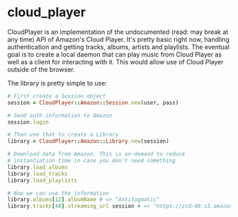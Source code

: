 # cloud_player  #

CloudPlayer is an implementation of the undocumented (read: may break
at any time) API of Amazon's Cloud Player. It's pretty basic right
now, handling authentication and getting tracks, albums, artists
and playlists. The eventual goal is to create a local daemon that can
play music from Cloud Player as well as a client for interacting with
it. This would allow use of Cloud Player outside of the browser.

The library is pretty simple to use:

```ruby
# First create a Session object
session = CloudPlayer::Amazon::Session.new(user, pass)

# Send auth information to Amazon
session.login

# Then use that to create a Library
library = CloudPlayer::Amazon::Library.new(session)

# Download data from Amazon. This is on-demand to reduce
# instantiation time in case you don't need something
library.load_albums
library.load_tracks
library.load_playlists

# Now we can use the information
library.albums[12].albumName # => "Antifogmatic"
library.tracks[40].streaming_url session # => "https://zcd-00.s3.amazonaws.com/A3R5I5..."
```
